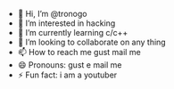 - 👋 Hi, I’m @tronogo
- 👀 I’m interested in hacking
- 🌱 I’m currently learning c/c++
- 💞️ I’m looking to collaborate on any thing
- 📫 How to reach me gust mail me
- 😄 Pronouns: gust e mail me
- ⚡ Fun fact: i am a youtuber 

<!---
tronogo/tronogo is a ✨ special ✨ repository because its `README.md` (this file) appears on your GitHub profile.
You can click the Preview link to take a look at your changes.
--->
